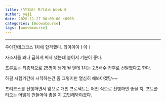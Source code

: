 ```yaml
---
title: (우테코) 프리코스 Week 0
author: yeji
date: 2020-11-27 00:00:00 +0900
categories: [WoowaCourse]
tags: [woowacourse]
---
```

* * *
우아한테크코스 1차에 합격했다.
와아아아ㅏ아ㅏ

자소서를 꽤나 급하게 써서 냈는데 붙어서 기분이 좋다. 

프론트는 최종적으로 25명이 남게 될 텐데 1차는 2.5배수 전후로 선발했다고 한다. 

하필 시험기간에 시작하는건 좀 그렇지만 열심히 해봐야겠당~~

프리코스를 진행하면서 앞으로 개인 프로젝트는 어떤 식으로 진행하면 좋을 지, 포트폴리오는 어떻게 만들어야 좋을 지 고민해봐야겠다.
